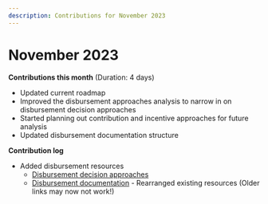 ```yaml
---
description: Contributions for November 2023
---
```


# November 2023

**Contributions this month** (Duration: 4 days)

* Updated current roadmap
* Improved the disbursement approaches analysis to narrow in on disbursement decision approaches
* Started planning out contribution and incentive approaches for future analysis
* Updated disbursement documentation structure



**Contribution log**

* Added disbursement resources
  * [Disbursement decision approaches](http://127.0.0.1:5000/s/8L61e8ulVlk90t5mlQk1/disbursement-approaches/decision-approaches)
  * [Disbursement documentation](http://127.0.0.1:5000/o/jOQu4b6VLDxaQsg2rVwG/s/8L61e8ulVlk90t5mlQk1/) - Rearranged existing resources (Older links may now not work!)
